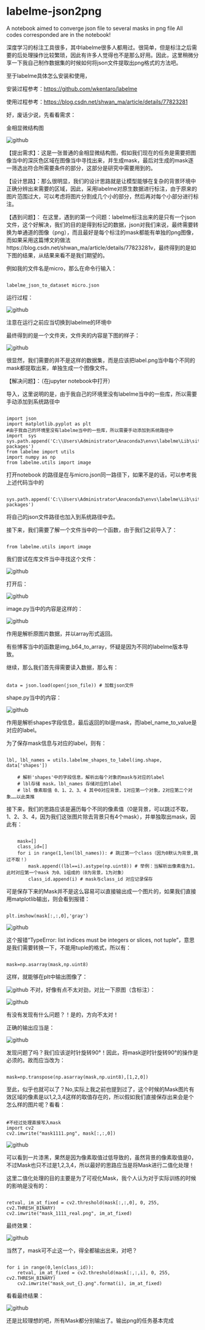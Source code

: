 # labelme-json2png
A notebook aimed to converge json file to several masks in png file
All codes corresponded are in the notebook!

深度学习的标注工具很多，其中labelme很多人都用过。很简单，但是标注之后需要的后处理操作比较繁琐，因此有许多人觉得也不是那么好用。因此，这里稍微分享一下我自己制作数据集的时候如何将json文件提取出png格式的方法吧。

至于labelme具体怎么安装和使用，

安装过程参考：https://github.com/wkentaro/labelme

使用过程参考：https://blog.csdn.net/shwan_ma/article/details/77823281

好，废话少说，先看看需求：

金相显微结构图

![github](/img/1.png)

【提出需求】：这是一张普通的金相显微结构图，假如我们现在的任务是需要把图像当中的深灰色区域在图像当中寻找出来，并生成mask，最后对生成的mask逐一筛选出符合所需要条件的部分，这部分是研究中需要用到的。

【设计思路】：那么很明显，我们的设计思路就是让模型能够在复杂的背景环境中正确分辨出来需要的区域，因此，采用labelme对原生数据进行标注，由于原来的图片范围过大，可以考虑将图片分割成几个小的部分，然后再对每个小部分进行标注。

【遇到问题】： 在这里，遇到的第一个问题：labelme标注出来的是只有一个json文件，这个好解决，我们的目的是得到标记的数据，json对我们来说，最终需要转换为单通道的图像（png），而且最好是每个标注的mask都能有单独的png图像，而如果采用这篇博文的做法https://blog.csdn.net/shwan_ma/article/details/77823281v，最终得到的是如下图的结果，从结果来看不是我们期望的。

例如我的文件名是micro，那么在命令行输入：
<pre><code>
labelme_json_to_dataset micro.json
</pre></code>

运行过程：


![github](/img/2.png)

注意在运行之前应当切换到labelme的环境中

最终得到的是一个文件夹，文件夹的内容是下图的样子：

![github](/img/3.png)

很显然，我们需要的并不是这样的数据集，而是应该把label.png当中每个不同的mask都提取出来，单独生成一个图像文件。

【解决问题】：（在jupyter notebook中打开）

导入，这里说明的是，由于我自己的环境里没有labelme当中的一些库，所以需要手动添加到系统路径中
<pre><code>
import json
import matplotlib.pyplot as plt
#由于我自己的环境里没有labelme当中的一些库，所以需要手动添加到系统路径中
import  sys
sys.path.append('C:\\Users\Administrator\Anaconda3\envs\labelme\Lib\site-packages') 
from labelme import utils
import numpy as np
from labelme.utils import image
</pre></code>
打开notebook 的路径是在与micro.json同一路径下，如果不是的话，可以参考我上述代码当中的
<pre><code>
sys.path.append('C:\\Users\Administrator\Anaconda3\envs\labelme\Lib\site-packages') 
</pre></code>
将自己的json文件路径也加入到系统路径中去。

接下来，我们需要了解一个文件当中的一个函数，由于我们之前导入了：
<pre><code>
from labelme.utils import image
</pre></code>
我们尝试在库文件当中寻找这个文件：

![github](/img/4.png)

打开后：

![github](/img/5.png)

image.py当中的内容是这样的：

![github](/img/6.png)

作用是解析原图片数据，并以array形式返回。

有些博客当中的函数是img_b64_to_array，怀疑是因为不同的labelme版本导致。

继续，那么我们首先得需要读入数据，那么有：
<pre><code>
data = json.load(open(json_file)) # 加载json文件
</pre></code>
shape.py当中的内容：

![github](/img/7.png)

作用是解析shapes字段信息，最后返回的lbl是mask，而label_name_to_value是对应的label。

为了保存mask信息与对应的label，则有：
<pre><code>
lbl, lbl_names = utils.labelme_shapes_to_label(img.shape, data['shapes'])

    # 解析'shapes'中的字段信息，解析出每个对象的mask与对应的label
    # lbl存储 mask，lbl_names 存储对应的label
    # lbl 像素取值 0、1、2、3、4 其中0对应背景，1对应第一个对象，2对应第二个对象……以此类推
</pre></code>
接下来，我们的思路应该是遍历每个不同的像素值（0是背景，可以跳过不取，1、2、3、4，因为我们这张图片除去背景只有4个mask），并单独取出mask，因此有：
<pre><code>
    mask=[]
    class_id=[]
    for i in range(1,len(lbl_names)): # 跳过第一个class（因为0默认为背景,跳过不取！）
        mask.append((lbl==i).astype(np.uint8)) # 举例：当解析出像素值为1，此时对应第一个mask 为0、1组成的（0为背景，1为对象）
        class_id.append(i) # mask与class_id 对应记录保存
</pre></code>
可是保存下来的Mask并不是这么容易可以直接输出成一个图片的，如果我们直接用matplotlib输出，则会看到报错：
<pre><code>
plt.imshow(mask[:,:,0],'gray')
</pre></code>

![github](/img/8.png)

这个报错“TypeError: list indices must be integers or slices, not tuple”，意思是我们需要转换一下，不能用tuple的格式，所以有：
<pre><code>
mask=np.asarray(mask,np.uint8)
</pre></code>
这样，就能够在plt中输出图像了：

![github](/img/9.png)
不对，好像有点不太对劲，对比一下原图（含标注）：

![github](/img/10.png)

有没有发现有什么问题？！是的，方向不太对！

正确的输出应当是：

![github](/img/11.png)

发现问题了吗？我们应该逆时针旋转90°！因此，将mask逆时针旋转90°的操作是必须的。故而应当改为：
<pre><code>
mask=np.transpose(np.asarray(mask,np.uint8),[1,2,0])
</pre></code>
至此，似乎也就可以了？No,实际上我之前也提到过了，这个时候的Mask图片有效区域的像素是以1,2,3,4这样的取值存在的，所以假如我们直接保存出来会是个怎么样的图片呢？看看：
<pre><code>
#不经过处理直接写入mask
import cv2
cv2.imwrite("mask1111.png", mask[:,:,0])
</pre></code>

![github](/img/12.png)

可以看到一片漆黑，果然是因为像素取值过低导致的，虽然背景的像素取值是0，不过Mask也只不过是1,2,3,4，所以最好的思路应当是将Mask进行二值化处理！

这里二值化处理的目的主要是为了可视化Mask，我个人认为对于实际训练的时候的影响是没有的：
<pre><code>
retval, im_at_fixed = cv2.threshold(mask[:,:,0], 0, 255, cv2.THRESH_BINARY) 
cv2.imwrite("mask_1111_real.png", im_at_fixed)
</pre></code>
最终效果：

![github](/img/13.png)

当然了，mask可不止这一个，得全都输出出来，对吧？
<pre><code>
for i in range(0,len(class_id)):
    retval, im_at_fixed = cv2.threshold(mask[:,:,i], 0, 255, cv2.THRESH_BINARY) 
    cv2.imwrite("mask_out_{}.png".format(i), im_at_fixed)
</pre></code>
看看最终结果：

![github](/img/14.png)

还是比较理想的吧，所有Mask都分别输出了。输出png的任务基本完成
